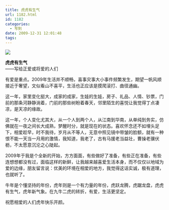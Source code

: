 ```yaml
---
title: 虎虎有生气
url: 1182.html
id: 1182
categories:
  - 写到
date: 2009-12-31 12:01:48
tags:
---
```


![](http://photo.guolaijie.com/rooufer/attachments/month_0912/32009123112123.jpg)  
  

**虎虎有生气**  
——写给正爱或将爱的人们

  
有爱是重点。2009年生活并不顺畅，喜事灾事大小事件频繁发生，期望一帆风顺接近于奢望，文似看山不喜平，生活也正应该是摸爬滚打、曲径通幽。  
  
这一年，家里变化挺大，成家的成家，生娃的生娃，房子、礼品、人情、钞票，门前的那条河静静淌着，门前的那些树盼着春天，邻里陌生的喜悦让我觉得丁点凄凉，是天凉的缘故。  
  
这一年，个人变化尤其大，从一个人到两个人，从江南到华南，从单纯到务实，仿佛就在一夜之间长大成熟，梦醒时分，就是现在的状态。喜欢怀念还不如埋头足下，相爱趁早，时不我待，岁月从不等人，无意中照见镜中带皱的脸额，就有一种恨不能一天当一月用的激情，我知道，我老了，古有马援老当益壮，曹操老骥伏枥，不太愿意沉沦之心陡起。  
  
2009年于我是个全新的开始，方方面面，有些做好了准备，有些正在准备，有些连想想都没有过，面临这样的新鲜，让我越来越喜爱生活本身，而不仅仅以地域为爱的边缘，朋友留言说：优美的环境在相爱的地方，我觉得这话实诚，极有道理，也就听了。  
  
牛年是个懂坚持的年份，虎年则是一个有力量的年份，虎跃龙腾，虎踞龙盘，虎虎有生气，虎年新气象。在九牛二虎的转折，有爱，生活更坚定。  
  
祝愿相爱的人们虎年快乐开颜。